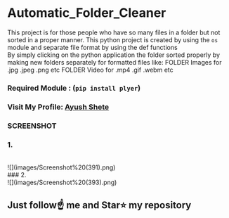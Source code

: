 # Automatic_Folder_Cleaner
This project is for those people who have so many files in a folder but not sorted in a proper manner. 
This python project is created by using the `os` module and separate file format by using the def functions  
By simply clicking on the python application the folder sorted properly by making new folders separately for formatted files 
like: FOLDER Images for .jpg .jpeg .png etc 
      FOLDER Video for .mp4 .gif .webm etc 

### Required Module : (`pip install plyer`)

### Visit My Profile: [Ayush Shete](https://in.linkedin.com/in/ayushshete)

### SCREENSHOT 
### 1.
<br>
![](images/Screenshot%20(391).png)
<br>
### 2.
<br>
![](images/Screenshot%20(393).png)

## Just follow☝️ me and Star⭐ my repository 
